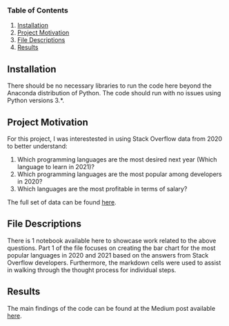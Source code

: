 ### Table of Contents

1. [Installation](#installation)
2. [Project Motivation](#motivation)
3. [File Descriptions](#files)
4. [Results](#results)


## Installation <a name="installation"></a>

There should be no necessary libraries to run the code here beyond the Anaconda distribution of Python.  The code should run with no issues using Python versions 3.*.

## Project Motivation<a name="motivation"></a>

For this project, I was interestested in using Stack Overflow data from 2020 to better understand:

1. Which programming languages are the most desired next year (Which language to learn in 2021)?
2. Which programming languages are the most popular among developers in 2020?
3. Which languages are the most profitable in terms of salary? 

The full set of data can be found [here](https://insights.stackoverflow.com/survey).


## File Descriptions <a name="files"></a>

There is 1 notebook available here to showcase work related to the above questions.  Part 1 of the file focuses on creating the bar chart for the most popular languages in 2020 and 2021 based on the answers from Stack Overflow developers. Furthermore, the markdown cells were used to assist in walking through the thought process for individual steps.  

## Results<a name="results"></a>

The main findings of the code can be found at the Medium post available [here](https://medium.com/p/a106e34d9ea3/edit).
